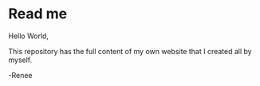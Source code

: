 # Read me

Hello World,

This repository has the full content of my own website that I created all by myself.

-Renee
